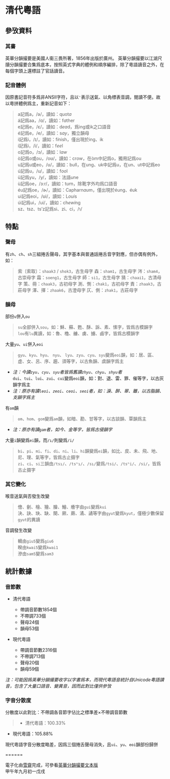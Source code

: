 # 清代粵語

## 參攷資料

### 其書

英華分韻撮要是美國人衞三畏所著，1856年出版於廣州。
英華分韻撮要以江湖尺牘分韻撮要合集爲底本，按照英式字典的體例和順序編排，除了粵語讀音之外，在每個字頭上還標註了官話讀音。

### 記音體例

因原書記音符多爲非ANSII字符，且以`'`表示送氣、以角標表音調，閱讀不便。故以粵拼體例爲主，重新記音如下：

> a記爲a，/ə/，讀如：quot*a*     
 á記爲aa，/ɑ/，讀如：f*a*ther   
 e記爲e，/ɛ/，讀如：d*ea*d，爲ing或ik之口語音   
 é記爲e，/e/，讀如：s*ay*，獨立韻母   
 i記爲i，/ɪ/，讀如：f*i*nish，僅出現於ing、ik   
 í記爲i，/i/，讀如：f*ee*l   
 o記爲o，/ɔ/，讀如：l*aw*   
 ò記爲o或ou，/oʊ/，讀如：cr*ow*，在òm中記爲o，獨用記爲ou   
 u記爲u或eo，/ʊ/，讀如：b*u*ll，在ung、uk中記爲u，在un、ut中記爲eo   
 ú記爲u，/u/，讀如：f*oo*l   
 ü記爲yu，/y/，讀如：法語*u*ne   
 ù記爲oe，/ɜ:r/，讀如：t*ur*n，除靴字外均爲口語音   
 éu記爲oe，/ɚ/，讀如：Capharn*au*m，僅出現於éung、éuk   
 ui記爲eoi，/ʊi/，讀如：L*oui*s   
 úi記爲ui，/ui/，讀如：ch*ewi*ng   
 sz、tsz、ts’z記爲si、zi、ci，/ɿ/

## 特點

### 聲母

有`zh`、`ch`、`sh`三組捲舌聲母，其字基本與普通話捲舌音字對應，但亦偶有例外，如：

> 索〔索取〕：`shaak3` / `shok3`，古生母字
 森：`sham1`，古生母字
 涔：`sham4`，古崇母字
 霜：`soeng1`，古生母字
 師：`si1`，古生母字
 猜：`chaai1`，古清母字
 策、冊：`chaak3`，古初母字
 測、惻：`chak1`，古初母字
 責：`zhaak3`，古莊母字
 澤、擇：`zhaak6`，古澄母字
 仄、側：`zhak1`，古莊母字

### 韻母

部份`u`併入`ou`

> `su`全部併入`sou`，如：穌、蘇、甦、酥、訴、素、愫字，皆爲古模韻字   
 `lou`有`lu`異讀，如：魯、櫓、艣、虜、擄、鹵字，皆爲古模韻字

大量`yu`、`ui`併入`eoi`

> `gyu`、`kyu`、`hyu`、 `nyu`、 `lyu`、`zyu`、`cyu`、`syu`變爲`eoi`韻，如：居、區、虚、女、呂、序、趨、須等字，以古魚韻、虞韻字爲主   
 * *注：今讀`zyu`、`cyu`、`syu`者皆爲舊讀`zhyu`、`chyu`、`shyu`者*   
 `dui`、`tui`、`lui`、`zui`、`cui`變爲`eoi`韻，如：對、退、雷、罪、催等字，以古灰韻字爲主   
 * *注：原亦有讀`leoi`、`zeoi`、`ceoi`、`seoi`者，如：淚、醉、翠、雖，以古脂韻、支韻字爲主*

有`om`韻

> `om`、`hom`、`gom`變爲`am`韻，如暗、勘、甘等字，以古談韻、覃韻爲主   
 * *注：原亦有讀`gam`者，如今、金等字，皆爲古侵韻字*

大量`i`韻變爲`ei`韻，而`/ɿ/`則變爲`/i/`

> `bi`、`pi`、`mi`、`fi`、`di`、`ni`、`li`、`hi`韻變爲`ei`韻，如比、皮、未、飛、地、尼、理、氣等字，皆爲古止摄字   
 `zi`、`ci`、`si`三韻由`/tsɿ/`、`/tsʰɿ/`、`/sɿ/`變爲`/tsi/`、`/tsʰi/`、`/si/`，皆爲古止摄字

### 其它變化

喉音送氣與否發生改變

> 儈、劊、檜、獪、膾、鱠、癐字由`gui`變爲`kui`   
 決、訣、玦、缺、闋、厥、蕨、潏、譎等字由`gyut`變爲`kyut`，僅極少數保留`gyut`的異讀

音調發生改變

> 轎由`giu5`變爲`giu6`   
 睽由`kwai5`變爲`kwai1`   
 滲由`sam5`變爲`sam3`

## 統計數據

### 音節數

* 清代粵語
  * 帶調音節數1854個
  * 不帶調733個
  * 聲母24個
  * 韻母53個

* 現代粵語
  * 帶調音節數2316個
  * 不帶調713個
  * 聲母20個
  * 韻母59個

*注：可能因爲英華分韻撮要收字以字書爲本，而現代粵語音統計自Unicode粵語讀音，包含了大量口語音、變異音，因而此對比僅供參攷*

### 字音分散度

分散度以此對比：不帶調各音節字佔比之標準差×不帶調音節數
>* 清代粵語：100.33%
* 現代粵語：105.88%

現代粵語字音分散度略差，因爲三個捲舌聲母消失，且`ui`、`yu`、`eoi`韻部份歸併

======

電子化由[雪齋](https://github.com/LEOYoon-Tsaw "雪齋")完成，可參看[英華分韻撮要文本版](https://github.com/LEOYoon-Tsaw/Rime_collections/blob/master/%E5%88%86%E9%9F%BB%E6%92%AE%E8%A6%81.txt "分韻撮要")   
甲午年九月初一戊戌
